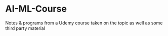 # AI-ML-Course
Notes &amp; programs from a Udemy course taken on the topic as well as some third party material
